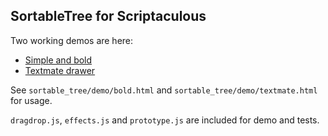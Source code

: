 ## SortableTree for Scriptaculous

Two working demos are here: 

* [Simple and bold](http://files.artweb-design.de/javascript/scriptaculous-sortabletree/demo/bold.html)
* [Textmate drawer](http://files.artweb-design.de/javascript/scriptaculous-sortabletree/demo/textmate.html)

See `sortable_tree/demo/bold.html` and `sortable_tree/demo/textmate.html` for usage.

`dragdrop.js`, `effects.js` and `prototype.js` are included for demo and tests.

